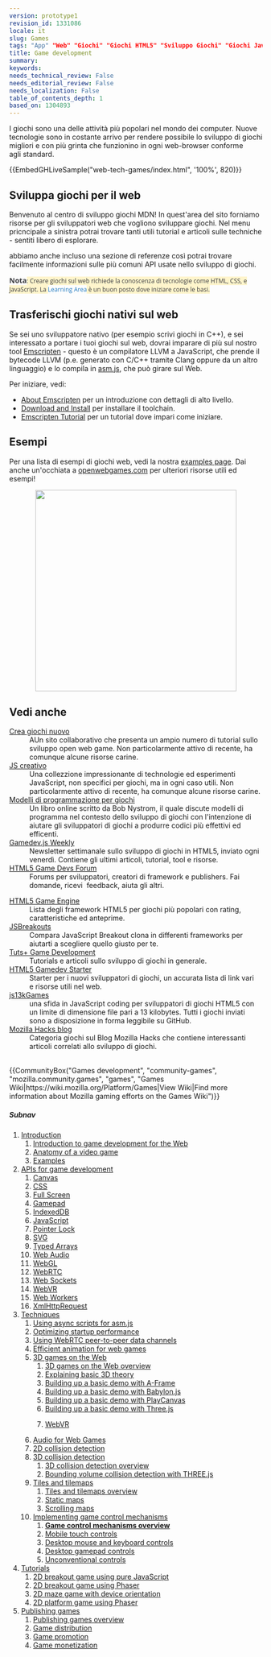 ```yaml
---
version: prototype1
revision_id: 1331086
locale: it
slug: Games
tags: "App" "Web" "Giochi" "Giochi HTML5" "Sviluppo Giochi" "Giochi JavaScript"
title: Game development
summary: 
keywords: 
needs_technical_review: False
needs_editorial_review: False
needs_localization: False
table_of_contents_depth: 1
based_on: 1304893
---
```

<div class="summary">
<p><span class="seoSummary">I giochi sono una delle attività più popolari nel mondo dei computer. Nuove tecnologie sono in costante arrivo per rendere possibile lo sviluppo di giochi migliori e con più grinta che funzionino in ogni web-browser conforme agli&nbsp;standard.</span></p>
</div>

<div>{{EmbedGHLiveSample("web-tech-games/index.html", '100%', 820)}}</div>

<div class="column-container">
<div class="column-half">
<h2 id="Develop_web_games">Sviluppa giochi per il web</h2>

<p>Benvenuto al centro di sviluppo giochi MDN! In quest'area del sito forniamo risorse per gli sviluppatori web che vogliono sviluppare giochi. Nel menu pricncipale a sinistra potrai trovare tanti utili tutorial e articoli sulle techniche - sentiti libero di esplorare.</p>

<p>abbiamo anche incluso una sezione di referenze così potrai trovare facilmente informazioni sulle più comuni API usate nello sviluppo di giochi.</p>

<div class="note">
<p><strong style="-webkit-text-size-adjust:auto; -webkit-text-stroke-width:0px; border:0px; color:#3b3c40; font-family:'open sans',arial,sans-serif; font-size:14px; font-style:normal; font-variant-caps:normal; font-weight:700; letter-spacing:normal; margin:0px; orphans:auto; padding:0px; text-align:start; text-indent:0px; text-transform:none; white-space:normal; widows:auto; word-spacing:0px">Nota</strong><span style="-webkit-text-size-adjust:auto; -webkit-text-stroke-width:0px; background-color:#fff5cc; color:#3b3c40; font-family:'open sans',arial,sans-serif; font-size:12px; font-style:normal; font-variant-caps:normal; font-weight:normal; letter-spacing:normal; orphans:auto; text-align:start; text-indent:0px; text-transform:none; white-space:normal; widows:auto; word-spacing:0px">: Creare giochi sul web richiede la conoscenza di tecnologie come HTML, CSS, e JavaScript. La&nbsp;</span><a href="/en-US/docs/Learn" style="font-size: 12px; font-style: normal; font-variant-caps: normal; font-weight: normal; letter-spacing: normal; orphans: auto; text-align: start; text-indent: 0px; text-transform: none; white-space: normal; widows: auto; word-spacing: 0px; -webkit-text-size-adjust: auto; -webkit-text-stroke-width: 0px; color: rgb(33, 122, 192); text-decoration: none; margin: 0px; padding: 0px; border: 0px; font-family: 'open sans', arial, sans-serif;">Learning Area</a><span style="-webkit-text-size-adjust:auto; -webkit-text-stroke-width:0px; background-color:#fff5cc; color:#3b3c40; font-family:'open sans',arial,sans-serif; font-size:12px; font-style:normal; font-variant-caps:normal; font-weight:normal; letter-spacing:normal; orphans:auto; text-align:start; text-indent:0px; text-transform:none; white-space:normal; widows:auto; word-spacing:0px">&nbsp;è un buon posto dove iniziare come le basi.</span></p>
</div>
</div>

<div class="column-half">
<h2 id="Port_native_games_to_the_Web">Trasferischi giochi nativi sul web</h2>

<p>Se sei uno sviluppatore nativo (per esempio scrivi giochi in C++), e sei interessato a portare i tuoi giochi sul web, dovrai imparare di più sul nostro tool&nbsp;<a href="http://kripken.github.io/emscripten-site/index.html">Emscripten</a>&nbsp;- questo è un compilatore LLVM a JavaScript, che prende il bytecode LLVM&nbsp;(p.e. generato con C/C++ tramite Clang oppure da un altro linguaggio) e lo compila in <a href="/en-US/docs/Games/Tools/asm.js">asm.js</a>, che può girare sul Web.</p>

<p>Per iniziare, vedi:</p>

<ul>
 <li><a href="http://kripken.github.io/emscripten-site/docs/introducing_emscripten/about_emscripten.html">About Emscripten</a>&nbsp;per un introduzione con dettagli di alto livello.</li>
 <li><a href="http://kripken.github.io/emscripten-site/docs/getting_started/downloads.html">Download and Install</a>&nbsp;per installare il toolchain.</li>
 <li><a href="http://kripken.github.io/emscripten-site/docs/getting_started/Tutorial.html">Emscripten Tutorial</a>&nbsp;per un tutorial dove impari come iniziare.</li>
</ul>
</div>
</div>

<div class="column-container">
<div class="column-half">
<h2 id="Examples">Esempi</h2>

<p>Per una lista di esempi di giochi web, vedi la nostra&nbsp;<a href="/en-US/docs/Games/Examples">examples page</a>. Dai anche un'occhiata a&nbsp;<a href="http://www.openwebgames.com/">openwebgames.com</a>&nbsp;per ulteriori risorse utili ed esempi!</p>
</div>
</div>

<p><a href="http://www.openwebgames.com"><img alt="" src="https://mdn.mozillademos.org/files/12790/owg-logo-dark.svg" style="display:block; margin:0px auto; width:400px" /></a></p>

<h2 id="See_also">Vedi anche</h2>

<div class="column-container">
<div class="column-half">
<dl>
 <dt><a href="http://buildnewgames.com/">Crea giochi nuovo</a></dt>
 <dd>AUn sito collaborativo che presenta un ampio numero di tutorial sullo sviluppo open web game. Non particolarmente attivo di recente, ha comunque alcune risorse carine.</dd>
 <dt><a href="http://creativejs.com/">JS creativo</a>&nbsp;</dt>
 <dd>Una collezzione impressionante di technologie ed esperimenti JavaScript, non specifici per giochi, ma in ogni caso utili. Non particolarmente attivo di recente, ha comunque alcune risorse carine.</dd>
 <dt><a href="http://gameprogrammingpatterns.com/">Modelli di programmazione per giochi</a></dt>
 <dd>Un libro online scritto da&nbsp;Bob Nystrom, il quale discute modelli di programma nel contesto dello sviluppo di giochi con l'intenzione di aiutare gli sviluppatori di giochi a produrre codici più effettivi ed efficenti.</dd>
 <dt><a href="http://gamedevjsweekly.com/">Gamedev.js Weekly</a></dt>
 <dd>Newsletter settimanale sullo sviluppo di giochi in&nbsp;HTML5, inviato ogni venerdì. Contiene gli ultimi articoli, tutorial, tool e risorse.</dd>
 <dt><a href="http://www.html5gamedevs.com/">HTML5 Game Devs Forum</a></dt>
 <dd>Forums per sviluppatori, creatori di framework e publishers. Fai domande, ricevi &nbsp;feedback, aiuta gli altri.</dd>
</dl>
</div>

<div class="column-half">
<dl>
 <dt><a href="http://html5gameengine.com/">HTML5 Game Engine</a></dt>
 <dd>Lista degli framework HTML5 per giochi più popolari con rating, caratteristiche ed anteprime.</dd>
 <dt><a href="http://www.jsbreakouts.org/">JSBreakouts</a></dt>
 <dd>Compara JavaScript Breakout clona in differenti frameworks per aiutarti a scegliere quello giusto per te.</dd>
 <dt><a href="http://gamedevelopment.tutsplus.com/">Tuts+ Game Development</a></dt>
 <dd>Tutorials e articoli sullo sviluppo di giochi in generale.</dd>
 <dt><a href="http://html5devstarter.enclavegames.com/">HTML5 Gamedev Starter</a></dt>
 <dd>Starter per i nuovi sviluppatori di giochi, un accurata lista di link vari e&nbsp;risorse utili nel web.</dd>
 <dt><a href="http://js13kgames.com/">js13kGames</a></dt>
 <dd>una sfida in JavaScript coding per sviluppatori di giochi&nbsp;HTML5 con un limite di dimensione file pari a&nbsp;13 kilobytes. Tutti i giochi inviati sono a disposizione in forma leggibile su&nbsp;GitHub.</dd>
 <dt><a href="https://hacks.mozilla.org/category/games/">Mozilla Hacks blog</a></dt>
 <dd>Categoria giochi sul Blog Mozilla Hacks che contiene interessanti articoli correlati allo sviluppo di giochi.</dd>
 <dd>&nbsp;</dd>
</dl>
</div>
</div>

<p>{{CommunityBox("Games development", "community-games", "mozilla.community.games", "games", "Games Wiki|https://wiki.mozilla.org/Platform/Games|View Wiki|Find more information about Mozilla gaming efforts on the Games Wiki")}}</p>

<h5 id="Subnav">Subnav</h5>

<ol>
 <li><a href="#">Introduction</a>

  <ol>
   <li><a href="/en-US/docs/Games/Introduction" title="An introduction to the technologies useful for game developers and how to get started developing games using Web technologies. This article also looks at the business case for why it makes sense to create games for the Web">Introduction to game development for the Web</a></li>
   <li><a href="/en-US/docs/Games/Anatomy" title="What is a video game, really? There are certain parts that are common between games (even if it doesn't seem like it). This article looks to explain concepts like main loops in a completely general context. When it does focus, it does so toward web standards.">Anatomy of a video game</a></li>
   <li><a href="/en-US/docs/Games/Examples">Examples</a></li>
  </ol>
 </li>
 <li><a href="#">APIs for game development</a>
  <ol>
   <li><a href="/en-US/docs/Web/API/Canvas_API">Canvas</a></li>
   <li><a href="/en-US/docs/Web/CSS">CSS</a></li>
   <li><a href="/en-US/docs/Web/Apps/Fundamentals/User_notifications/Full_screen_api">Full Screen</a></li>
   <li><a href="/en-US/docs/Web/API/Gamepad_API">Gamepad</a></li>
   <li><a href="/en-US/docs/Web/API/IndexedDB_API">IndexedDB</a></li>
   <li><a href="/en-US/docs/Web/JavaScript">JavaScript</a></li>
   <li><a href="/en-US/docs/Web/API/Pointer_Lock_API">Pointer Lock</a></li>
   <li><a href="/en-US/docs/Web/SVG">SVG</a></li>
   <li><a href="/en-US/docs/Web/JavaScript/Reference/Global_Objects/TypedArray">Typed Arrays</a></li>
   <li><a href="/en-US/docs/Web/API/Web_Audio_API">Web Audio</a></li>
   <li><a href="/en-US/docs/Web/API/WebGL_API">WebGL</a></li>
   <li><a href="/en-US/docs/Web/API/WebRTC_API">WebRTC</a></li>
   <li><a href="/en-US/docs/Web/API/WebSockets_API">Web Sockets</a></li>
   <li><a href="/en-US/docs/Web/API/WebVR_API">WebVR</a></li>
   <li><a href="/en-US/docs/Web/API/Web_Workers_API">Web Workers</a></li>
   <li><a href="/en-US/docs/Web/API/XMLHttpRequest">XmlHttpRequest</a></li>
  </ol>
 </li>
 <li><a href="/en-US/docs/Games/Techniques">Techniques</a>
  <ol>
   <li><a href="/en-US/docs/Games/Techniques/Async_scripts" title="Especially when creating medium to large-sized games, async scripts are an essential technique to take advantage of, so that your game's JavaScript can be compiled off the main thread and be cached for future game running">Using async scripts for asm.js</a></li>
   <li><a href="/en-US/docs/Apps/Developing/Optimizing_startup_performance" title="How to make sure your game starts up quickly, smoothly, and without appearing to lock up the user's browser or device.">Optimizing startup performance</a></li>
   <li><a href="/en-US/docs/Games/Techniques/WebRTC_data_channels" title="In addition to providing support for audio and video communication, WebRTC lets you set up peer-to-peer data channels to exchange text or binary data actively between your players.">Using WebRTC peer-to-peer data channels</a></li>
   <li><a href="/en-US/docs/Games/Techniques/Efficient_animation_for_web_games">Efficient animation for web games</a></li>
   <li><a href="/en-US/docs/Games/Techniques/3D_on_the_web">3D games on the Web</a>
    <ol>
     <li><a href="/en-US/docs/Games/Techniques/3D_on_the_web">3D games on the Web overview</a></li>
     <li><a href="/en-US/docs/Games/Techniques/3D_on_the_web/Basic_theory">Explaining basic 3D theory</a></li>
     <li><a href="/en-US/docs/Games/Techniques/3D_on_the_web/Building_up_a_basic_demo_with_A-Frame">Building up a basic demo with A-Frame</a></li>
     <li><a href="/en-US/docs/Games/Techniques/3D_on_the_web/Building_up_a_basic_demo_with_Babylon.js">Building up a basic demo with Babylon.js</a></li>
     <li><a href="/en-US/docs/Games/Techniques/3D_on_the_web/Building_up_a_basic_demo_with_PlayCanvas">Building up a basic demo with PlayCanvas</a></li>
     <li><a href="/en-US/docs/Games/Techniques/3D_on_the_web/Building_up_a_basic_demo_with_Three.js">Building up a basic demo with Three.js</a></li>
     <li>
      <p><a href="/en-US/docs/Games/Techniques/3D_on_the_web/WebVR">WebVR</a></p>
     </li>
    </ol>
   </li>
   <li><a href="/en-US/docs/Games/Techniques/Audio_for_Web_Games">Audio for Web Games</a></li>
   <li><a href="/en-US/docs/Games/Techniques/2D_collision_detection">2D collision detection</a></li>
   <li><a href="/en-US/docs/Games/Techniques/3D_collision_detection">3D collision detection</a>
    <ol>
     <li><a href="/en-US/docs/Games/Techniques/3D_collision_detection">3D collision detection overview</a></li>
     <li><a href="/en-US/docs/Games/Techniques/3D_collision_detection/Bounding_volume_collision_detection_with_THREE.js">Bounding volume collision detection with THREE.js</a></li>
    </ol>
   </li>
   <li><a href="/en-US/docs/Games/Techniques/Tilemaps">Tiles and tilemaps</a>
    <ol>
     <li><a href="/en-US/docs/Games/Techniques/Tilemaps">Tiles and tilemaps overview</a></li>
     <li><a href="/en-US/docs/Games/Techniques/Tilemaps/Square_tilemaps_implementation%3A_Static_maps">Static maps</a></li>
     <li><a href="/en-US/docs/Games/Techniques/Tilemaps/Square_tilemaps_implementation%3A_Scrolling_maps">Scrolling maps</a></li>
    </ol>
   </li>
   <li><a href="/en-US/docs/Games/Techniques/Control_mechanisms">Implementing game control mechanisms</a>
    <ol>
     <li><strong><a href="/en-US/docs/Games/Techniques/Control_mechanisms">Game control mechanisms overview</a></strong></li>
     <li><a href="/en-US/docs/Games/Techniques/Control_mechanisms/Mobile_touch">Mobile touch controls</a></li>
     <li><a href="/en-US/docs/Games/Techniques/Control_mechanisms/Desktop_with_mouse_and_keyboard">Desktop mouse and keyboard controls</a></li>
     <li><a href="/en-US/docs/Games/Techniques/Control_mechanisms/Desktop_with_gamepad">Desktop gamepad controls</a></li>
     <li><a href="/en-US/docs/Games/Techniques/Control_mechanisms/Other">Unconventional controls</a></li>
    </ol>
   </li>
  </ol>
 </li>
 <li><a href="/en-US/docs/Games/Tutorials">Tutorials</a>
  <ol>
   <li><a href="/en-US/docs/Games/Tutorials/2D_Breakout_game_pure_JavaScript">2D breakout game using pure JavaScript</a></li>
   <li><a href="/en-US/docs/Games/Tutorials/2D_breakout_game_Phaser">2D breakout game using Phaser</a></li>
   <li><a href="/en-US/docs/Games/Tutorials/HTML5_Gamedev_Phaser_Device_Orientation">2D maze game with device orientation</a></li>
   <li><a href="https://mozdevs.github.io/html5-games-workshop/en/guides/platformer/start-here/">2D platform game using Phaser</a></li>
  </ol>
 </li>
 <li><a href="/en-US/docs/Games/Publishing_games">Publishing games</a>
  <ol>
   <li><a href="/en-US/docs/Games/Publishing_games">Publishing games overview</a></li>
   <li><a href="/en-US/docs/Games/Publishing_games/Game_distribution">Game distribution</a></li>
   <li><a href="/en-US/docs/Games/Publishing_games/Game_promotion">Game promotion</a></li>
   <li><a href="/en-US/docs/Games/Publishing_games/Game_monetization">Game monetization</a></li>
  </ol>
 </li>
</ol>

